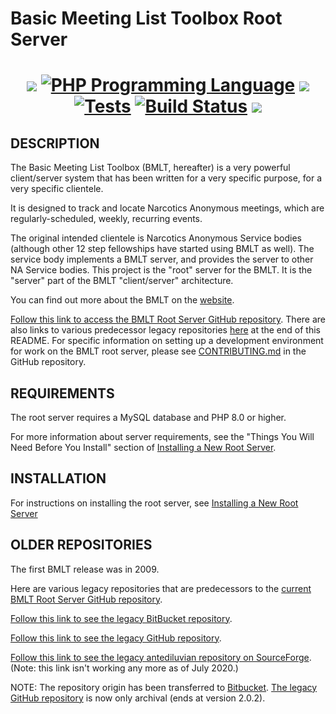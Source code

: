 # Basic Meeting List Toolbox Root Server

<h1 align="center">
<a href="https://github.com/bmlt-enabled/yap/releases/latest"><img src="https://img.shields.io/github/v/release/bmlt-enabled/bmlt-root-server"></a>
<a href="https://php.net"><img src="https://img.shields.io/packagist/php-v/ramsey/uuid.svg?style=flat-square&colorB=%238892BF" alt="PHP Programming Language"></a>
<a href="https://raw.githubusercontent.com/bmlt-enabled/bmlt-root-server/main/LICENSE"><img src="https://img.shields.io/github/license/bmlt-enabled/bmlt-root-server"></a>
<a href="https://github.com/bmlt-enabled/bmlt-root-server/actions/workflows/test.yml"><img src="https://github.com/bmlt-enabled/bmlt-root-server/actions/workflows/test.yml/badge.svg" alt="Tests"></a>
<a href="https://github.com/bmlt-enabled/bmlt-root-server/actions/workflows/main.yml"><img src="https://img.shields.io/github/workflow/status/bmlt-enabled/bmlt-root-server/main/main?logo=github&style=flat-square" alt="Build Status"></a>
<a href="https://github.com/bmlt-enabled/bmlt-root-server/releases"><img src="https://img.shields.io/github/downloads/bmlt-enabled/yap/total"></a>
</h1>

DESCRIPTION
-----------

The Basic Meeting List Toolbox (BMLT, hereafter) is a very powerful client/server system
that has been written for a very specific purpose, for a very specific clientele.

It is designed to track and locate Narcotics Anonymous meetings, which are regularly-scheduled, weekly, recurring events.

The original intended clientele is Narcotics Anonymous Service bodies (although other 12 step fellowships have started
using BMLT as well). The service body implements a BMLT server, and provides the server to other NA Service bodies.
This project is the "root" server for the BMLT. It is the "server" part of the BMLT "client/server" architecture.

You can find out more about the BMLT on the [website](https://bmlt.app).

[Follow this link to access the BMLT Root Server GitHub repository](https://github.com/bmlt-enabled/BMLT-Root-Server).
There are also links to various predecessor legacy repositories [here](#older-repositories) at the end of this README.
For specific information on setting up a development environment for work on the BMLT root server, please
see [CONTRIBUTING.md](CONTRIBUTING.md) in the GitHub repository.

REQUIREMENTS
------------

The root server requires a MySQL database and PHP 8.0 or higher.

For more information about server requirements, see the "Things You Will Need Before You Install" section of
[Installing a New Root Server](https://bmlt.app/setting-up-the-bmlt/).
 
INSTALLATION
------------

For instructions on installing the root server, see [Installing a New Root Server](https://bmlt.app/setting-up-the-bmlt/)

OLDER REPOSITORIES
------------------

The first BMLT release was in 2009. 

Here are various legacy repositories that are predecessors to the
[current BMLT Root Server GitHub repository](https://github.com/bmlt-enabled/BMLT-Root-Server).

[Follow this link to see the legacy BitBucket repository](https://bitbucket.org/bmlt/bmlt-root-server-deprecated/src/Release/).

[Follow this link to see the legacy GitHub repository](https://github.com/MAGSHARE/BMLT-Root-Server).

[Follow this link to see the legacy antediluvian repository on SourceForge](https://sourceforge.net/projects/comdef/).
(Note: this link isn't working any more as of July 2020.)

NOTE: The repository origin has been transferred to [Bitbucket](http://bitbucket.org).
[The legacy GitHub repository](https://github.com/MAGSHARE/BMLT-Root-Server) is now only archival
(ends at version 2.0.2).

